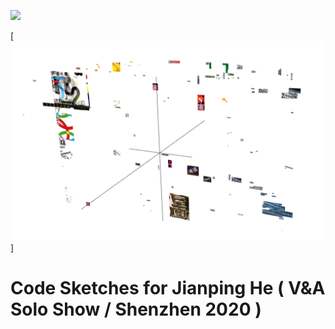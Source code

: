 [![](https://img.shields.io/badge/using-Processing-brightgreen.svg?style=flat-square&color=000000)](http://processing.org/)

[![](key.png)]
# Code Sketches for Jianping He ( V&A Solo Show / Shenzhen 2020 )
